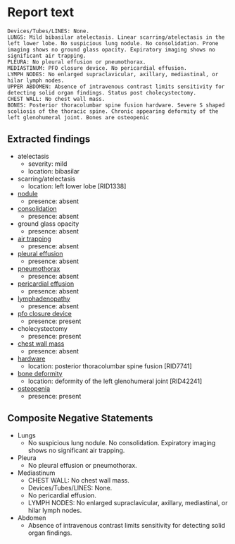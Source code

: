 # Report text

```text
Devices/Tubes/LINES: None.
LUNGS: Mild bibasilar atelectasis. Linear scarring/atelectasis in the left lower lobe. No suspicious lung nodule. No consolidation. Prone imaging shows no ground glass opacity. Expiratory imaging shows no significant air trapping.
PLEURA: No pleural effusion or pneumothorax.
MEDIASTINUM: PFO closure device. No pericardial effusion.
LYMPH NODES: No enlarged supraclavicular, axillary, mediastinal, or hilar lymph nodes.
UPPER ABDOMEN: Absence of intravenous contrast limits sensitivity for detecting solid organ findings. Status post cholecystectomy.
CHEST WALL: No chest wall mass.
BONES: Posterior thoracolumbar spine fusion hardware. Severe S shaped scoliosis of the thoracic spine. Chronic appearing deformity of the left glenohumeral joint. Bones are osteopenic
```

## Extracted findings

- atelectasis
  - severity: mild
  - location: bibasilar
- scarring/atelectasis
  - location: left lower lobe \[RID1338]
- [nodule](../../definitions/hood/adrenal-nodule.json)
  - presence: absent
- [consolidation](../../definitions/smartreporting/consolidation.txt)
  - presence: absent
- ground glass opacity
  - presence: absent
- [air trapping](../../definitions/upmedic/AirTrapping.cde.md)
  - presence: absent
- [pleural effusion](../../definitions/hood/pleural-effusion.json)
  - presence: absent
- [pneumothorax](../../definitions/hood/pneumothorax.json)
  - presence: absent
- [pericardial effusion](../../definitions/hood/pericardial-effusion.json)
  - presence: absent
- [lymphadenopathy](../../definitions/hood/mediastinal-lymph-nodes.json)
  - presence: absent
- [pfo closure device](../../definitions/hood/pfo-closure-device.json)
  - presence: present
- cholecystectomy
  - presence: present
- [chest wall mass](../../definitions/nuance/chest_wall_mass.json)  
  - presence: absent
- [hardware](../../definitions/nuance/thoracic_spine_fusion_hardware.json)
  - location: posterior thoracolumbar spine fusion \[RID7741\]
- [bone deformity](../../definitions/hood/organization/bones-and-thoracic-cage.md)
  - location: deformity of the left glenohumeral joint \[RID42241\]
- [osteopenia](../../definitions/nuance/osteopenia.json)
  - presence: present

## Composite Negative Statements

- Lungs
  - No suspicious lung nodule. No consolidation. Expiratory imaging shows no significant air trapping.
- Pleura
  - No pleural effusion or pneumothorax.
- Mediastinum
  - CHEST WALL: No chest wall mass.
  - Devices/Tubes/LINES: None.
  - No pericardial effusion.
  - LYMPH NODES: No enlarged supraclavicular, axillary, mediastinal, or hilar lymph nodes.
- Abdomen
  - Absence of intravenous contrast limits sensitivity for detecting solid organ findings.
  